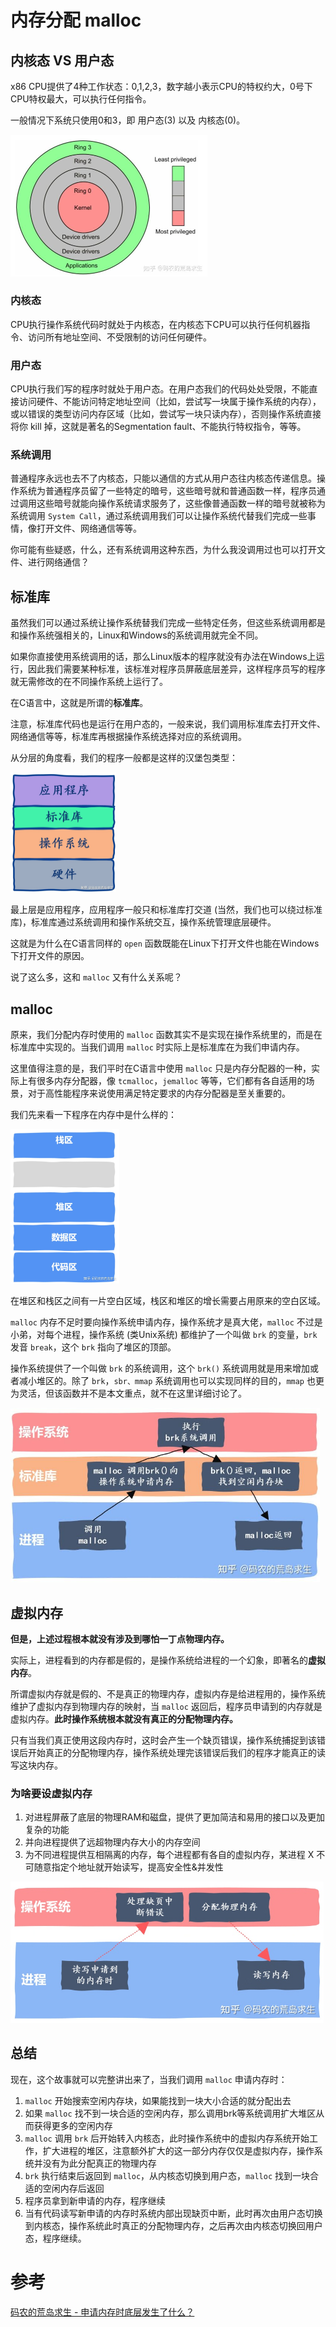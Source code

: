 # 内存分配 malloc



## 内核态 VS 用户态

x86 CPU提供了4种工作状态：0,1,2,3，数字越小表示CPU的特权约大，0号下CPU特权最大，可以执行任何指令。

一般情况下系统只使用0和3，即 用户态(3) 以及 内核态(0)。

<img src="assets/v2-35d4d0a5f59ff19ec0c8f37c28ca8bbe_1440w.jpeg" alt="v2-35d4d0a5f59ff19ec0c8f37c28ca8bbe_1440w" style="zoom: 50%;" />



### 内核态

CPU执行操作系统代码时就处于内核态，在内核态下CPU可以执行任何机器指令、访问所有地址空间、不受限制的访问任何硬件。



### 用户态

CPU执行我们写的程序时就处于用户态。在用户态我们的代码处处受限，不能直接访问硬件、不能访问特定地址空间（比如，尝试写一块属于操作系统的内存），或以错误的类型访问内存区域（比如，尝试写一块只读内存），否则操作系统直接将你 kill 掉，这就是著名的Segmentation fault、不能执行特权指令，等等。



### 系统调用

普通程序永远也去不了内核态，只能以通信的方式从用户态往内核态传递信息。操作系统为普通程序员留了一些特定的暗号，这些暗号就和普通函数一样，程序员通过调用这些暗号就能向操作系统请求服务了，这些像普通函数一样的暗号就被称为系统调用 `System Call`，通过系统调用我们可以让操作系统代替我们完成一些事情，像打开文件、网络通信等等。

你可能有些疑惑，什么，还有系统调用这种东西，为什么我没调用过也可以打开文件、进行网络通信？



## 标准库

虽然我们可以通过系统让操作系统替我们完成一些特定任务，但这些系统调用都是和操作系统强相关的，Linux和Windows的系统调用就完全不同。

如果你直接使用系统调用的话，那么Linux版本的程序就没有办法在Windows上运行，因此我们需要某种标准，该标准对程序员屏蔽底层差异，这样程序员写的程序就无需修改的在不同操作系统上运行了。

在C语言中，这就是所谓的**标准库**。

注意，标准库代码也是运行在用户态的，一般来说，我们调用标准库去打开文件、网络通信等等，标准库再根据操作系统选择对应的系统调用。

从分层的角度看，我们的程序一般都是这样的汉堡包类型：

<img src="assets/v2-cf33186930d39e64b7647e964f00b9ef_1440w.jpeg" alt="v2-cf33186930d39e64b7647e964f00b9ef_1440w" style="zoom: 25%;" />



最上层是应用程序，应用程序一般只和标准库打交道 (当然，我们也可以绕过标准库)，标准库通过系统调用和操作系统交互，操作系统管理底层硬件。

这就是为什么在C语言同样的 `open` 函数既能在Linux下打开文件也能在Windows下打开文件的原因。

说了这么多，这和 `malloc` 又有什么关系呢？



## malloc

原来，我们分配内存时使用的 `malloc` 函数其实不是实现在操作系统里的，而是在标准库中实现的。当我们调用 `malloc` 时实际上是标准库在为我们申请内存。

这里值得注意的是，我们平时在C语言中使用 `malloc` 只是内存分配器的一种，实际上有很多内存分配器，像 `tcmalloc`，`jemalloc` 等等，它们都有各自适用的场景，对于高性能程序来说使用满足特定要求的内存分配器是至关重要的。



我们先来看一下程序在内存中是什么样的：

<img src="assets/v2-f86043a1e75ded759e42d415afb1a197_1440w.jpeg" alt="v2-f86043a1e75ded759e42d415afb1a197_1440w" style="zoom:33%;" />



在堆区和栈区之间有一片空白区域，栈区和堆区的增长需要占用原来的空白区域。

`malloc` 内存不足时要向操作系统申请内存，操作系统才是真大佬，`malloc` 不过是小弟，对每个进程，操作系统 (类Unix系统) 都维护了一个叫做 `brk` 的变量，`brk` 发音 `break`，这个 `brk` 指向了堆区的顶部。

操作系统提供了一个叫做 `brk` 的系统调用，这个 `brk()` 系统调用就是用来增加或者减小堆区的。除了 `brk`，`sbr、mmap` 系统调用也可以实现同样的目的，`mmap` 也更为灵活，但该函数并不是本文重点，就不在这里详细讨论了。

<img src="assets/v2-d332f6abe81dc848b62cc2f1c111f861_1440w.jpeg" alt="v2-d332f6abe81dc848b62cc2f1c111f861_1440w" style="zoom:60%;" />



## 虚拟内存

**但是，上述过程根本就没有涉及到哪怕一丁点物理内存。**

实际上，进程看到的内存都是假的，是操作系统给进程的一个幻象，即著名的**虚拟内存**。

所谓虚拟内存就是假的、不是真正的物理内存，虚拟内存是给进程用的，操作系统维护了虚拟内存到物理内存的映射，当 `malloc` 返回后，程序员申请到的内存就是虚拟内存。**此时操作系统根本就没有真正的分配物理内存。**

只有当我们真正使用这段内存时，这时会产生一个缺页错误，操作系统捕捉到该错误后开始真正的分配物理内存，操作系统处理完该错误后我们的程序才能真正的读写这块内存。



### 为啥要设虚拟内存

1. 对进程屏蔽了底层的物理RAM和磁盘，提供了更加简洁和易用的接口以及更加复杂的功能
2. 并向进程提供了远超物理内存大小的内存空间
3. 为不同进程提供互相隔离的内存，每个进程都有各自的虚拟内存，某进程 X 不可随意指定个地址就开始读写，提高安全性&并发性

<img src="assets/v2-ea531f482dd21ee5dee88959660e3be3_1440w.jpeg" alt="v2-ea531f482dd21ee5dee88959660e3be3_1440w" style="zoom:60%;" />



## 总结

现在，这个故事就可以完整讲出来了，当我们调用 `malloc` 申请内存时：

1. `malloc` 开始搜索空闲内存块，如果能找到一块大小合适的就分配出去
2. 如果 `malloc` 找不到一块合适的空闲内存，那么调用brk等系统调用扩大堆区从而获得更多的空闲内存
3. `malloc` 调用 `brk` 后开始转入内核态，此时操作系统中的虚拟内存系统开始工作，扩大进程的堆区，注意额外扩大的这一部分内存仅仅是虚拟内存，操作系统并没有为此分配真正的物理内存
4. `brk` 执行结束后返回到 `malloc`，从内核态切换到用户态，`malloc` 找到一块合适的空闲内存后返回
5. 程序员拿到新申请的内存，程序继续
6. 当有代码读写新申请的内存时系统内部出现缺页中断，此时再次由用户态切换到内核态，操作系统此时真正的分配物理内存，之后再次由内核态切换回用户态，程序继续。



# 参考

[码农的荒岛求生 - 申请内存时底层发生了什么？](https://zhuanlan.zhihu.com/p/367386292)